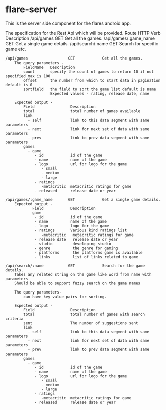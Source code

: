 # flare-server
This is the server side component for the flares android app.

The specification for the Rest Api which will be provided.
    Route                      HTTP Verb         Description
    /api/games                  GET            Get all the games.
    /api/games/:game_name       GET            Get a single game details.
    /api/search/:name           GET            Search for specific game etc.


    /api/games                  GET            Get all the games.
        The query parameters -
            FieldName   Description
            count       specify the count of games to return 10 if not specified max is 100
            offset      the number from which to start data in pagination default is 0
            sortfield   the field to sort the game list default is name
                        Expected values - rating, release date, name

        Expected output -
            Field                Description
            total                total number of games available
            link
              - self             link to this data segment with same parameters
              - next             link for next set of data with same parameters
              - prev             link to prev data segment with same parameters
            games
              - game
                 - id            id of the game
                 - name          name of the game
                 - logo          url for logo for the game
                    - small
                    - medium
                    - large
                 - ratings
                    -metacritic  metacritic ratings for game
                 - released      release date or year

    /api/games/:game_name       GET            Get a single game details.
        Expected output -
                Field            Description
                game
                 - id            id of the game
                 - name          name of the game
                 - logo          logo for the game
                 - ratings       Various kind ratings list
                    -metacritic   metacritic ratings for game
                 - release date   release date or year
                 - studio         developing studio
                 - genre          the genre for gaming
                 - platforms      the platforms game is available
                 - links          list of links related to game

    /api/search/:name           GET            Search for the game details.
        Takes any related string on the game like word from name with parameters
        Should be able to support fuzzy search on the game names

        The query parameters-
            can have key value pairs for sorting.

        Expected output -
            Field                Description
            total                total number of games with search criteria
            sent                 The number of suggestions sent
            link
              - self             link to this data segment with same parameters
              - next             link for next set of data with same parameters
              - prev             link to prev data segment with same parameters
            games
              - game
                 - id            id of the game
                 - name          name of the game
                 - logo          url for logo for the game
                    - small
                    - medium
                    - large
                 - ratings
                    -metacritic  metacritic ratings for game
                 - released      release date or year